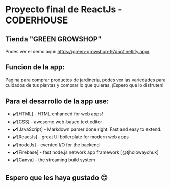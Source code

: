 # Proyecto final de ReactJs - CODERHOUSE
## Tienda "GREEN GROWSHOP"

Podes ver el demo aquí: https://green-growshop-97d5cf.netlify.app/

## Funcion de la app:

Pagina para comprar productos de jardineria, podes ver las variedades para cuidados de tus plantas y comprar lo que quieras, ¡Espero que lo disfruten!

## Para el desarrollo de la app use:

- ✔️[HTML] - HTML enhanced for web apps!
- ✔️[CSS] - awesome web-based text editor
- ✔️[JavaScript] - Markdown parser done right. Fast and easy to extend.
- ✔️[ReactJs] - great UI boilerplate for modern web apps
- ✔️[nodeJs] - evented I/O for the backend
- ✔️[Firebase] - fast node.js network app framework [@tjholowaychuk]
- ✔️[Canva] - the streaming build system

## Espero que les haya gustado 😊
